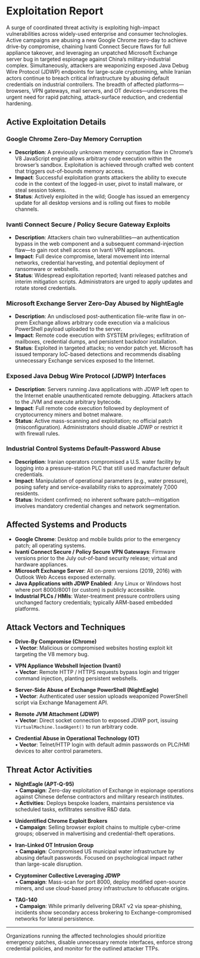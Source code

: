 # Exploitation Report

A surge of coordinated threat activity is exploiting high-impact vulnerabilities across widely-used enterprise and consumer technologies. Active campaigns are abusing a new Google Chrome zero-day to achieve drive-by compromise, chaining Ivanti Connect Secure flaws for full appliance takeover, and leveraging an unpatched Microsoft Exchange server bug in targeted espionage against China’s military-industrial complex. Simultaneously, attackers are weaponizing exposed Java Debug Wire Protocol (JDWP) endpoints for large-scale cryptomining, while Iranian actors continue to breach critical infrastructure by abusing default credentials on industrial controllers. The breadth of affected platforms—browsers, VPN gateways, mail servers, and OT devices—underscores the urgent need for rapid patching, attack-surface reduction, and credential hardening.

## Active Exploitation Details

### Google Chrome Zero-Day Memory Corruption
- **Description**: A previously unknown memory corruption flaw in Chrome’s V8 JavaScript engine allows arbitrary code execution within the browser’s sandbox. Exploitation is achieved through crafted web content that triggers out-of-bounds memory access.  
- **Impact**: Successful exploitation grants attackers the ability to execute code in the context of the logged-in user, pivot to install malware, or steal session tokens.  
- **Status**: Actively exploited in the wild; Google has issued an emergency update for all desktop versions and is rolling out fixes to mobile channels.  

### Ivanti Connect Secure / Policy Secure Gateway Exploits
- **Description**: Attackers chain two vulnerabilities—an authentication bypass in the web component and a subsequent command-injection flaw—to gain root shell access on Ivanti VPN appliances.  
- **Impact**: Full device compromise, lateral movement into internal networks, credential harvesting, and potential deployment of ransomware or webshells.  
- **Status**: Widespread exploitation reported; Ivanti released patches and interim mitigation scripts. Administrators are urged to apply updates and rotate stored credentials.  

### Microsoft Exchange Server Zero-Day Abused by NightEagle
- **Description**: An undisclosed post-authentication file-write flaw in on-prem Exchange allows arbitrary code execution via a malicious PowerShell payload uploaded to the server.  
- **Impact**: Remote code execution with SYSTEM privileges; exfiltration of mailboxes, credential dumps, and persistent backdoor installation.  
- **Status**: Exploited in targeted attacks; no vendor patch yet. Microsoft has issued temporary IoC-based detections and recommends disabling unnecessary Exchange services exposed to the Internet.  

### Exposed Java Debug Wire Protocol (JDWP) Interfaces
- **Description**: Servers running Java applications with JDWP left open to the Internet enable unauthenticated remote debugging. Attackers attach to the JVM and execute arbitrary bytecode.  
- **Impact**: Full remote code execution followed by deployment of cryptocurrency miners and botnet malware.  
- **Status**: Active mass-scanning and exploitation; no official patch (misconfiguration). Administrators should disable JDWP or restrict it with firewall rules.  

### Industrial Control Systems Default-Password Abuse
- **Description**: Iranian operators compromised a U.S. water facility by logging into a pressure-station PLC that still used manufacturer default credentials.  
- **Impact**: Manipulation of operational parameters (e.g., water pressure), posing safety and service-availability risks to approximately 7,000 residents.  
- **Status**: Incident confirmed; no inherent software patch—mitigation involves mandatory credential changes and network segmentation.  

## Affected Systems and Products

- **Google Chrome**: Desktop and mobile builds prior to the emergency patch; all operating systems.  
- **Ivanti Connect Secure / Policy Secure VPN Gateways**: Firmware versions prior to the July out-of-band security release; virtual and hardware appliances.  
- **Microsoft Exchange Server**: All on-prem versions (2019, 2016) with Outlook Web Access exposed externally.  
- **Java Applications with JDWP Enabled**: Any Linux or Windows host where port 8000/8001 (or custom) is publicly accessible.  
- **Industrial PLCs / HMIs**: Water-treatment pressure controllers using unchanged factory credentials; typically ARM-based embedded platforms.  

## Attack Vectors and Techniques

- **Drive-By Compromise (Chrome)**  
  • **Vector**: Malicious or compromised websites hosting exploit kit targeting the V8 memory bug.  

- **VPN Appliance Webshell Injection (Ivanti)**  
  • **Vector**: Remote HTTP / HTTPS requests bypass login and trigger command injection, planting persistent webshells.  

- **Server-Side Abuse of Exchange PowerShell (NightEagle)**  
  • **Vector**: Authenticated user session uploads weaponized PowerShell script via Exchange Management API.  

- **Remote JVM Attachment (JDWP)**  
  • **Vector**: Direct socket connection to exposed JDWP port, issuing `VirtualMachine.loadAgent()` to run arbitrary code.  

- **Credential Abuse in Operational Technology (OT)**  
  • **Vector**: Telnet/HTTP login with default admin passwords on PLC/HMI devices to alter control parameters.  

## Threat Actor Activities

- **NightEagle (APT-Q-95)**  
  • **Campaign**: Zero-day exploitation of Exchange in espionage operations against Chinese defense contractors and military research institutes.  
  • **Activities**: Deploys bespoke loaders, maintains persistence via scheduled tasks, exfiltrates sensitive R&D data.  

- **Unidentified Chrome Exploit Brokers**  
  • **Campaign**: Selling browser exploit chains to multiple cyber-crime groups; observed in malvertising and credential-theft operations.  

- **Iran-Linked OT Intrusion Group**  
  • **Campaign**: Compromised US municipal water infrastructure by abusing default passwords. Focused on psychological impact rather than large-scale disruption.  

- **Cryptominer Collective Leveraging JDWP**  
  • **Campaign**: Mass-scan for port 8000, deploy modified open-source miners, and use cloud-based proxy infrastructure to obfuscate origins.  

- **TAG-140**  
  • **Campaign**: While primarily delivering DRAT v2 via spear-phishing, incidents show secondary access brokering to Exchange-compromised networks for lateral persistence.  

---

Organizations running the affected technologies should prioritize emergency patches, disable unnecessary remote interfaces, enforce strong credential policies, and monitor for the outlined attacker TTPs.